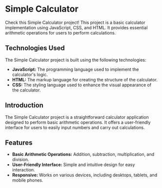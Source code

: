 # Simple Calculator

Check this Simple Calculator project! This project is a basic calculator implementation using JavaScript, CSS, and HTML. It provides essential arithmetic operations for users to perform calculations.

## Technologies Used

The Simple Calculator project is built using the following technologies:

- **JavaScript:** The programming language used to implement the calculator's logic.
- **HTML:** The markup language for creating the structure of the calculator.
- **CSS:** The styling language used to enhance the visual appearance of the calculator.

## Introduction

The Simple Calculator project is a straightforward calculator application designed to perform basic arithmetic operations. It offers a user-friendly interface for users to easily input numbers and carry out calculations.

## Features

- **Basic Arithmetic Operations:** Addition, subtraction, multiplication, and division.
- **User-Friendly Interface:** Simple and intuitive design for easy interaction.
- **Responsive:** Works on various devices, including desktops, tablets, and mobile phones.


